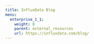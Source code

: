 ```yaml
---
title: InfluxData Blog
menu:
  enterprise_1_1:
    weight: 0
    parent: external_resources
    url: https://influxdata.com/blog/
---
```

